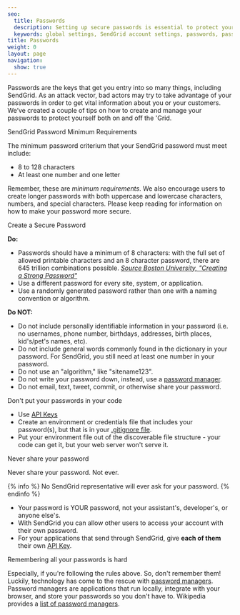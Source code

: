 ```yaml
---
seo:
  title: Passwords
  description: Setting up secure passwords is essential to protect your account and your business.
  keywords: global settings, SendGrid account settings, passwords, password requirements
title: Passwords
weight: 0
layout: page
navigation:
  show: true
---
```


Passwords are the keys that get you entry into so many things, including SendGrid. As an attack vector, bad actors may try to take advantage of your passwords in order to get vital information about you or your customers. We’ve created a couple of tips on how to create and manage your passwords to protect yourself both on and off the 'Grid.

<page-anchor el="h2">
SendGrid Password Minimum Requirements
</page-anchor>

The minimum password criterium that your SendGrid password must meet include:

* 8 to 128 characters
* At least one number and one letter

Remember, these are *minimum requirements*. We also encourage users to create longer  passwords with both uppercase and lowercase characters, numbers, and special characters. Please keep reading for information on how to make your password more secure.

<page-anchor el="h2">
Create a Secure Password
</page-anchor>

**Do:**

* Passwords should have a minimum of 8 characters: with the full set of allowed printable characters and an 8 character password, there are 645 trillion combinations possible. *[Source Boston University, "Creating a Strong Password"](http://www.bu.edu/infosec/howtos/how-to-choose-a-password/)*
* Use a different password for every site, system, or application.
* Use a randomly generated password rather than one with a naming convention or algorithm.

**Do NOT:**

* Do not include personally identifiable information in your password (i.e. no usernames, phone number, birthdays, addresses, birth places, kid's/pet's names, etc).
* Do not include general words commonly found in the dictionary in your password. For SendGrid, you still need at least one number in your password.
* Do not use an "algorithm," like "sitename123".
* Do not write your password down, instead, use a [password manager](#-Remembering-all-your-passwords-is-hard).
* Do not email, text, tweet, commit, or otherwise share your password.

<page-anchor el="h2">
Don't put your passwords in your code
</page-anchor>

* Use [API Keys]({{root_url}}/User_Guide/Account/api_keys.html)
* Create an environment or credentials file that includes your password(s), but that is in your [.gitignore file](https://help.github.com/articles/ignoring-files/).
* Put your environment file out of the discoverable file structure - your code can get it, but your web server won't serve it.

<page-anchor el="h2">
Never share your password
</page-anchor>

Never share your password. Not ever.

{% info %}
No SendGrid representative will ever ask for your password.
{% endinfo %}

* Your password is YOUR password, not your assistant's, developer's, or anyone else's.
* With SendGrid you can allow other users to access your account with their own password.
* For your applications that send through SendGrid, give **each of them** their own [API Key]({{root_url}}/User_Guide/Account/api_keys.html).

<page-anchor el="h2">
Remembering all your passwords is hard
</page-anchor>

Especially, if you're following the rules above. So, don't remember them! Luckily, technology has come to the rescue with [password managers](http://en.wikipedia.org/wiki/Password_manager).
Password managers are applications that run locally, integrate with your browser, and store your passwords so you don't have to. Wikipedia provides a [list of password managers](http://en.wikipedia.org/wiki/List_of_password_managers).
